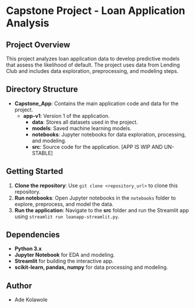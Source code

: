 # Capstone Project - Loan Application Analysis

## Project Overview
This project analyzes loan application data to develop predictive models that assess the likelihood of default. The project uses data from Lending Club and includes data exploration, preprocessing, and modeling steps.

## Directory Structure
- **Capstone_App**: Contains the main application code and data for the project.
  - **app-v1**: Version 1 of the application. 
    - **data**: Stores all datasets used in the project.
    - **models**: Saved machine learning models.
    - **notebooks**: Jupyter notebooks for data exploration, processing, and modeling.
    - **src**: Source code for the application. [APP IS WIP AND UN-STABLE]

## Getting Started
1. **Clone the repository**: Use `git clone <repository_url>` to clone this repository.
2. **Run notebooks**: Open Jupyter notebooks in the `notebooks` folder to explore, preprocess, and model the data.
3. **Run the application**: Navigate to the **src** folder and run the Streamlit app using `streamlit run loanapp-streamlit.py`.

## Dependencies
- **Python 3.x**
- **Jupyter Notebook** for EDA and modeling.
- **Streamlit** for building the interactive app.
- **scikit-learn, pandas, numpy** for data processing and modeling.

## Author
- Ade Kolawole


